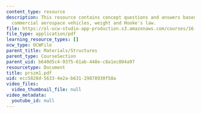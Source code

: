 ```yaml
---
content_type: resource
description: This resource contains concept questions and answers based on designing
  commercial aerospace vehicles, weight and Hooke's law.
file: https://ol-ocw-studio-app-production.s3.amazonaws.com/courses/16-01-unified-engineering-i-ii-iii-iv-fall-2005-spring-2006/ecc5828d56334e2ab63129878930f58a_prszm1.pdf
file_type: application/pdf
learning_resource_types: []
ocw_type: OCWFile
parent_title: Materials/Structures
parent_type: CourseSection
parent_uid: b640d5c4-9375-61ab-448e-c8a1ec804a97
resourcetype: Document
title: prszm1.pdf
uid: ecc5828d-5633-4e2a-b631-29878930f58a
video_files:
  video_thumbnail_file: null
video_metadata:
  youtube_id: null
---
```

